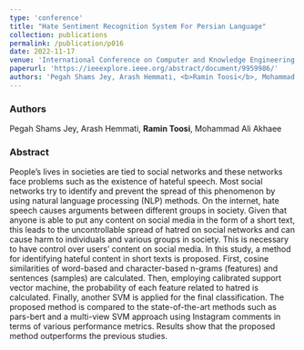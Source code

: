 ```yaml
---
type: 'conference'
title: "Hate Sentiment Recognition System For Persian Language"
collection: publications
permalink: /publication/p016
date: 2022-11-17
venue: 'International Conference on Computer and Knowledge Engineering (ICCKE)'
paperurl: 'https://ieeexplore.ieee.org/abstract/document/9959986/'
authors: 'Pegah Shams Jey, Arash Hemmati, <b>Ramin Toosi</b>, Mohammad Ali Akhaee'
---
```


<h3> Authors </h3>
Pegah Shams Jey, Arash Hemmati, <b>Ramin Toosi</b>, Mohammad Ali Akhaee

<h3> Abstract </h3>
People’s lives in societies are tied to social networks and these networks face problems such as the existence of hateful speech. Most social networks try to identify and prevent the spread of this phenomenon by using natural language processing (NLP) methods. On the internet, hate speech causes arguments between different groups in society. Given that anyone is able to put any content on social media in the form of a short text, this leads to the uncontrollable spread of hatred on social networks and can cause harm to individuals and various groups in society. This is necessary to have control over users’ content on social media. In this study, a method for identifying hateful content in short texts is proposed. First, cosine similarities of word-based and character-based n-grams (features) and sentences (samples) are calculated. Then, employing calibrated support vector machine, the probability of each feature related to hatred is calculated. Finally, another SVM is applied for the final classification. The proposed method is compared to the state-of-the-art methods such as pars-bert and a multi-view SVM approach using Instagram comments in terms of various performance metrics. Results show that the proposed method outperforms the previous studies.